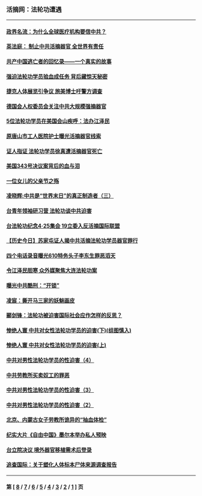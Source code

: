 ### 活摘网：法轮功遭遇
---
#### [政界名流：为什么全球医疗机构要信中共？](../../pages/nf5881/n11945479.md?06070430) 
#### [英法庭： 制止中共活摘器官 全世界有责任](../../pages/nf5881/n11330691.md?06070430) 
#### [共产中国逃亡者的回忆录——一个真实的故事](../../pages/nf5881/n10918649.md?06070430) 
#### [强迫法轮功学员验血成任务 背后藏惊天秘密](../../pages/nf5881/n4252384.md?06070430) 
#### [捷克人体展览引争议 旅美博士吁警方调查](../../pages/nf5881/n9429187.md?06070430) 
#### [德国会人权委员会关注中共大规模强摘器官](../../pages/nf5881/n8418950.md?06070430) 
#### [5位法轮功学员在美国会山疾呼：法办江泽民](../../pages/nf5881/n8101519.md?06070430) 
#### [原唐山市工人医院护士曝光活摘器官线索](../../pages/nf5881/n8076384.md?06070430) 
#### [证人指证 法轮功学员徐真遭活摘器官死亡](../../pages/nf5881/n8042467.md?06070430) 
#### [美国343号决议案背后的血与泪](../../pages/nf5881/n8020684.md?06070430) 
#### [一位女儿的父亲节之殇](../../pages/nf5881/n8014122.md?06070430) 
#### [凌晓辉:中共是“世界末日”的真正制造者（三）](../../pages/nf5881/n4210333.md?06070430) 
#### [台青年领袖研习营 法轮功谈中共迫害](../../pages/nf5881/n4141857.md?06070430) 
#### [台法轮功纪念4‧25集会 19立委入反活摘国际联盟](../../pages/nf5881/n4141821.md?06070430) 
#### [【历史今日】苏家屯证人揭中共活摘法轮功学员器官罪行](../../pages/nf5881/n4135912.md?06070430) 
#### [四个电话录音曝光610特务头子李东生罪恶滔天](../../pages/nf5881/n4040060.md?06070430) 
#### [令江泽民胆寒 众外媒聚焦大连法轮功案](../../pages/nf5881/n3932671.md?06070430) 
#### [曝光中共酷刑：“开锁”](../../pages/nf5881/n3889373.md?06070430) 
#### [凌宸：撕开马三家的妖魅画皮](../../pages/nf5881/n3849369.md?06070430) 
#### [郦剑锋：法轮功被迫害国际社会应作怎样的反思？](../../pages/nf5881/n3824560.md?06070430) 
#### [惨绝人寰 中共对女性法轮功学员的迫害(下)(组图慎入)](../../pages/nf5881/n3816285.md?06070430) 
#### [惨绝人寰 中共对女性法轮功学员的迫害(上)](../../pages/nf5881/n3815374.md?06070430) 
#### [中共对男性法轮功学员的性迫害（4）](../../pages/nf5881/n3769144.md?06070430) 
#### [中共劳教所买卖奴工的罪恶](../../pages/nf5881/n3769378.md?06070430) 
#### [中共对男性法轮功学员的性迫害（3）](../../pages/nf5881/n3768231.md?06070430) 
#### [中共对男性法轮功学员的性迫害（2）](../../pages/nf5881/n3767211.md?06070430) 
#### [北京、内蒙古女子劳教所诡异的“抽血体检”](../../pages/nf5881/n3753158.md?06070430) 
#### [纪实大片《自由中国》墨尔本举办私人预映](../../pages/nf5881/n3743337.md?06070430) 
#### [台立院决议 境外器官移植需术后登录](../../pages/nf5881/n3741520.md?06070430) 
#### [追查国际：关于塑化人体标本尸体来源调查报告](../../pages/nf5881/n3740673.md?06070430) 

---
#### 第 [ [8](./8.md?06070430) / [7](./7.md?06070430) / [6](./6.md?06070430) / [5](./5.md?06070430) / [4](./4.md?06070430) / [3](./3.md?06070430) / [2](./2.md?06070430) / [1](./1.md?06070430) ] 页
